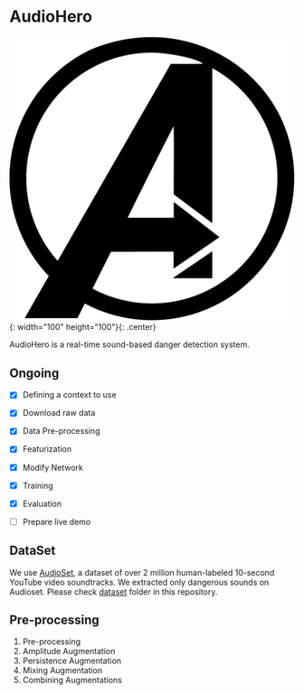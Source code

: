 # AudioHero
![logo](/img/logo.png){: width="100" height="100"}{: .center}

AudioHero is a real-time sound-based danger detection system.


## Ongoing
- [x] Defining a context to use
- [x] Download raw data
- [x] Data Pre-processing
- [x] Featurization
- [x] Modify Network
- [x] Training
- [x] Evaluation
- [ ] Prepare live demo


## DataSet
We use [AudioSet](https://research.google.com/audioset/), a dataset of over 2 million human-labeled 10-second YouTube video soundtracks. We extracted only dangerous sounds on Audioset. Please check [dataset](https://github.com/daehwa/AudioHero/tree/master/dataset) folder in this repository.


## Pre-processing
1. Pre-processing
2. Amplitude Augmentation
3. Persistence Augmentation
4. Mixing Augmentation
5. Combining Augmentations
